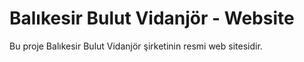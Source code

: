 # Balıkesir Bulut Vidanjör - Website

Bu proje Balıkesir Bulut Vidanjör şirketinin resmi web sitesidir.



